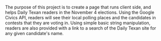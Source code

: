 The purpose of this project is to create a page that runs client side, and helps Daily Texan readers in the November 4 elections. Using the Google Civics API, readers will see their local polling places and the candidates in contests that they are voting in. Using simple basic string manipulation, readers are also provided with a link to a search of the Daily Texan site for any given candidate's name.
